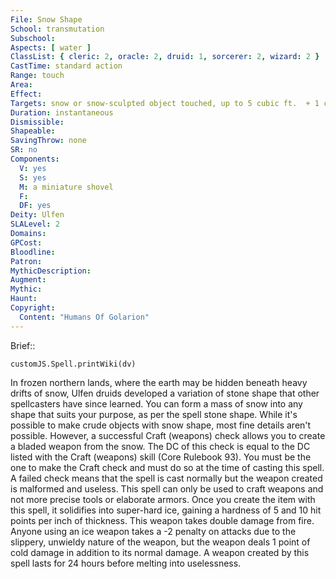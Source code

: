 ```yaml
---
File: Snow Shape
School: transmutation
Subschool: 
Aspects: [ water ]
ClassList: { cleric: 2, oracle: 2, druid: 1, sorcerer: 2, wizard: 2 }
CastTime: standard action
Range: touch
Area: 
Effect: 
Targets: snow or snow-sculpted object touched, up to 5 cubic ft.  + 1 cubic ft./level
Duration: instantaneous
Dismissible: 
Shapeable: 
SavingThrow: none
SR: no
Components:
  V: yes
  S: yes
  M: a miniature shovel
  F: 
  DF: yes
Deity: Ulfen
SLALevel: 2
Domains: 
GPCost: 
Bloodline: 
Patron: 
MythicDescription: 
Augment: 
Mythic: 
Haunt: 
Copyright:
  Content: "Humans Of Golarion"
---
```

Brief:: 

```dataviewjs
customJS.Spell.printWiki(dv)
```

In frozen northern lands, where the earth may be hidden beneath heavy drifts of snow, Ulfen druids developed a variation of stone shape that other spellcasters have since learned.  You can form a mass of snow into any shape that suits your purpose, as per the spell stone shape. While it's possible to make crude objects with snow shape, most fine details aren't possible.  However, a successful Craft (weapons) check allows you to create a bladed weapon from the snow. The DC of this check is equal to the DC listed with the Craft (weapons) skill (Core Rulebook 93).  You must be the one to make the Craft check and must do so at the time of casting this spell. A failed check means that the spell is cast normally but the weapon created is malformed and useless. This spell can only be used to craft weapons and not more precise tools or elaborate armors.  Once you create the item with this spell, it solidifies into super-hard ice, gaining a hardness of 5 and 10 hit points per inch of thickness. This weapon takes double damage from fire.  Anyone using an ice weapon takes a -2 penalty on attacks due to the slippery, unwieldy nature of the weapon, but the weapon deals 1 point of cold damage in addition to its normal damage. A weapon created by this spell lasts for 24 hours before melting into uselessness.
